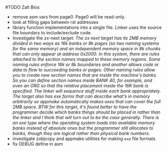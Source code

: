 #TODO Zalt Bios

* remove asm vars from page0. Page0 will be read-only.
* look at filling gaps between rst addresses
* library function implementations into a single file. Linker uses the source file boundary to include/exclude code.
* Investigate the zx-next target: *The zx next target has its 2MB memory divided in two ways as 16k banks or 8k pages (so two naming systems for the same memory) and an independent memory space in 8k chunks that can only appear at address 0x2000. In this system, there are rules attached to the section names mapped to these memory regions. Some naming rules enforce 16k or 8k boundaries and another allows code or data to flow to succeeding banks or pages. Other naming rules allow you to create new section names that are inside the machine's banks. So you can define section names inside BANK 40, for example, and even an ORG so that the relative placement inside the 16K bank is specified. The linker will sequence stuff inside each bank appropriately. The target also has exe forms that can describe what's in memory arbitrarily so appmake automatically makes exes that can cover the full 2MB space. BTW for this target, it's found better to have the programmer decide which banks things should be placed in rather than the linker and I think that will turn out to be the case generally. There is an exe type where the operating system loads into available memory banks instead of absolute ones but the programmer still allocates to banks, though they are logical rather than physical bank numbers.*
* investigate zobjcopy and appmake utilities for making `exe` file formats
* fix DEBUG define in asm